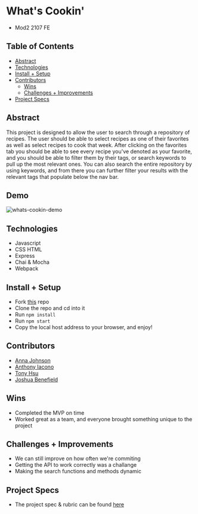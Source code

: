 
# What's Cookin'
- Mod2 2107 FE

## Table of Contents
  - [Abstract](#abstract)
  - [Technologies](#technologies)
  - [Install + Setup](#install--setup)
  - [Contributors](#contributors)
	- [Wins](#wins)
	- [Challenges + Improvements](#challenges-+-Improvements)
  - [Project Specs](#project-specs)

## Abstract
This project is designed to allow the user to search through a repository of recipes. The user should be able to select recipes as one of their favorites
as well as select recipes to cook that week. After clicking on the favorites tab you should be able to see every recipe you've denoted as your favorite, and
you should be able to filter them by their tags, or search keywords to pull up the most relevant ones. You can also search the entire repository by using keywords,
and from there you can further filter your results with the relevant tags that populate below the nav bar.

## Demo
![whats-cookin-demo](https://user-images.githubusercontent.com/72999840/132435408-ce5e42aa-cbfb-4cda-8294-c49c38b36ce0.gif)

## Technologies
  - Javascript
  - CSS HTML
  - Express
  - Chai & Mocha
  - Webpack


## Install + Setup
  - Fork [this](https://github.com/annnuuuh/whats-cookin) repo
  - Clone the repo and cd into it
  - Run ```npm install```
  - Run ```npm start```
  - Copy the local host address to your browser, and enjoy!

## Contributors
  - [Anna Johnson](https://github.com/annnuuuh)
  - [Anthony Iacono](https://github.com/anthony-iacono)
  - [Tony Hsu](https://github.com/tonydhsu)
  - [Joshua Benefield](https://github.com/jabene)

## Wins
  - Completed the MVP on time
  - Worked great as a team, and everyone brought something unique to the project

## Challenges + Improvements
  - We can still improve on how often we're commiting
  - Getting the API to work correctly was a challange
  - Making the search functions and methods dynamic


## Project Specs
  - The project spec & rubric can be found [here](https://frontend.turing.edu/projects/whats-cookin-part-one.html)

